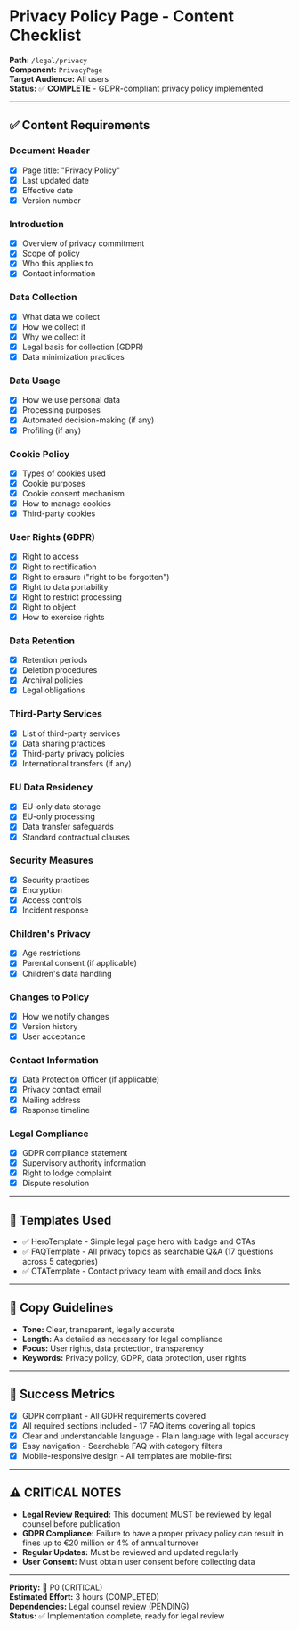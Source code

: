 # Privacy Policy Page - Content Checklist

**Path:** `/legal/privacy`  
**Component:** `PrivacyPage`  
**Target Audience:** All users  
**Status:** ✅ **COMPLETE** - GDPR-compliant privacy policy implemented

---

## ✅ Content Requirements

### Document Header
- [x] Page title: "Privacy Policy"
- [x] Last updated date
- [x] Effective date
- [x] Version number

### Introduction
- [x] Overview of privacy commitment
- [x] Scope of policy
- [x] Who this applies to
- [x] Contact information

### Data Collection
- [x] What data we collect
- [x] How we collect it
- [x] Why we collect it
- [x] Legal basis for collection (GDPR)
- [x] Data minimization practices

### Data Usage
- [x] How we use personal data
- [x] Processing purposes
- [x] Automated decision-making (if any)
- [x] Profiling (if any)

### Cookie Policy
- [x] Types of cookies used
- [x] Cookie purposes
- [x] Cookie consent mechanism
- [x] How to manage cookies
- [x] Third-party cookies

### User Rights (GDPR)
- [x] Right to access
- [x] Right to rectification
- [x] Right to erasure ("right to be forgotten")
- [x] Right to data portability
- [x] Right to restrict processing
- [x] Right to object
- [x] How to exercise rights

### Data Retention
- [x] Retention periods
- [x] Deletion procedures
- [x] Archival policies
- [x] Legal obligations

### Third-Party Services
- [x] List of third-party services
- [x] Data sharing practices
- [x] Third-party privacy policies
- [x] International transfers (if any)

### EU Data Residency
- [x] EU-only data storage
- [x] EU-only processing
- [x] Data transfer safeguards
- [x] Standard contractual clauses

### Security Measures
- [x] Security practices
- [x] Encryption
- [x] Access controls
- [x] Incident response

### Children's Privacy
- [x] Age restrictions
- [x] Parental consent (if applicable)
- [x] Children's data handling

### Changes to Policy
- [x] How we notify changes
- [x] Version history
- [x] User acceptance

### Contact Information
- [x] Data Protection Officer (if applicable)
- [x] Privacy contact email
- [x] Mailing address
- [x] Response timeline

### Legal Compliance
- [x] GDPR compliance statement
- [x] Supervisory authority information
- [x] Right to lodge complaint
- [x] Dispute resolution

---

## 🎨 Templates Used

- ✅ HeroTemplate - Simple legal page hero with badge and CTAs
- ✅ FAQTemplate - All privacy topics as searchable Q&A (17 questions across 5 categories)
- ✅ CTATemplate - Contact privacy team with email and docs links

---

## 📝 Copy Guidelines

- **Tone:** Clear, transparent, legally accurate
- **Length:** As detailed as necessary for legal compliance
- **Focus:** User rights, data protection, transparency
- **Keywords:** Privacy policy, GDPR, data protection, user rights

---

## 🎯 Success Metrics

- [x] GDPR compliant - All GDPR requirements covered
- [x] All required sections included - 17 FAQ items covering all topics
- [x] Clear and understandable language - Plain language with legal accuracy
- [x] Easy navigation - Searchable FAQ with category filters
- [x] Mobile-responsive design - All templates are mobile-first

---

## ⚠️ CRITICAL NOTES

- **Legal Review Required:** This document MUST be reviewed by legal counsel before publication
- **GDPR Compliance:** Failure to have a proper privacy policy can result in fines up to €20 million or 4% of annual turnover
- **Regular Updates:** Must be reviewed and updated regularly
- **User Consent:** Must obtain user consent before collecting data

---

**Priority:** 🚨 P0 (CRITICAL)  
**Estimated Effort:** 3 hours (COMPLETED)  
**Dependencies:** Legal counsel review (PENDING)  
**Status:** ✅ Implementation complete, ready for legal review
